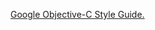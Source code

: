 [Google Objective-C Style Guide.](http://google-styleguide.googlecode.com/svn/trunk/objcguide.xml)


